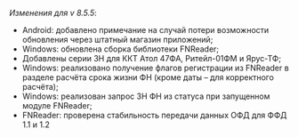 _Изменения для v 8.5.5_:
- Android: добавлено примечание на случай потери возможности обновления через штатный магазин приложений;
- Windows: обновлена сборка библиотеки FNReader;
- Добавлены серии ЗН для ККТ Атол 47ФА, Ритейл-01ФМ и Ярус-ТФ;
- Windows: реализовано получение флагов регистрации из FNReader в разделе расчёта срока жизни ФН (кроме даты – для корректного расчёта);
- Windows: реализован запрос ЗН ФН из статуса при запущенном модуле FNReader;
- FNReader: проверена стабильность передачи данных ОФД для ФФД 1.1 и 1.2
